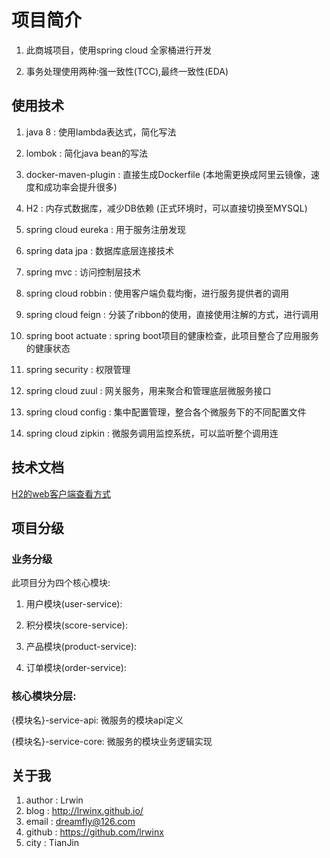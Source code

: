# 项目简介

1. 此商城项目，使用spring cloud 全家桶进行开发

2. 事务处理使用两种:强一致性(TCC),最终一致性(EDA)


## 使用技术

1. java 8 : 使用lambda表达式，简化写法

1. lombok : 简化java bean的写法

1. docker-maven-plugin : 直接生成Dockerfile (本地需更换成阿里云镜像，速度和成功率会提升很多)

1. H2 : 内存式数据库，减少DB依赖 (正式环境时，可以直接切换至MYSQL)

1. spring cloud eureka : 用于服务注册发现

1. spring data jpa : 数据库底层连接技术

1. spring mvc : 访问控制层技术

1. spring cloud robbin : 使用客户端负载均衡，进行服务提供者的调用

1. spring cloud feign : 分装了ribbon的使用，直接使用注解的方式，进行调用

1. spring boot actuate : spring boot项目的健康检查，此项目整合了应用服务的健康状态

1. spring security : 权限管理

1. spring cloud zuul : 网关服务，用来聚合和管理底层微服务接口

1. spring cloud config : 集中配置管理，整合各个微服务下的不同配置文件

1. spring cloud zipkin : 微服务调用监控系统，可以监听整个调用连



    
## 技术文档

[H2的web客户端查看方式](https://github.com/lrwinx/shop/wiki/h2%E6%95%B0%E6%8D%AE%E5%BA%93%E7%9A%84web%E5%AE%A2%E6%88%B7%E7%AB%AF)

## 项目分级

### 业务分级

此项目分为四个核心模块:

1. 用户模块(user-service):

1. 积分模块(score-service):

1. 产品模块(product-service):

1. 订单模块(order-service):


### 核心模块分层:

{模块名}-service-api: 微服务的模块api定义

{模块名}-service-core: 微服务的模块业务逻辑实现


## 关于我

1. author : Lrwin
1. blog : http://lrwinx.github.io/
1. email : dreamfly@126.com
1. github : https://github.com/lrwinx
1. city : TianJin



